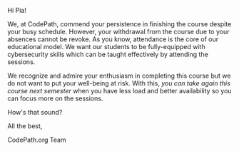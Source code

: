 Hi Pia!

We, at CodePath, commend your persistence in finishing the course despite your busy schedule. However, your withdrawal from the course due to your absences cannot be revoke. As you know, attendance is the core of our educational model. We want our students to be fully-equipped with cybersecurity skills which can be taught effectively by attending the sessions.

We recognize and admire your enthusiasm in completing this course but we do not want to put your well-being at risk. With this, *you can take again this course next semester* when you have less load and better availability so you can focus more on the sessions.

How's that sound? 



All the best,

CodePath.org Team



